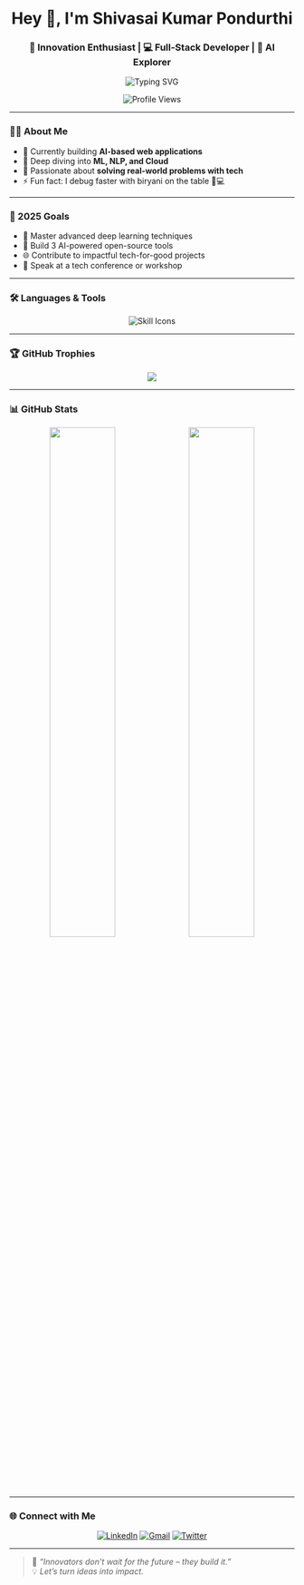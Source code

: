 <!-- Profile README -->

<h1 align="center">Hey 👋, I'm Shivasai Kumar Pondurthi</h1>
<h3 align="center">🚀 Innovation Enthusiast | 💻 Full-Stack Developer | 🤖 AI Explorer</h3>

<p align="center">
  <img src="https://readme-typing-svg.demolab.com?font=Fira+Code&size=22&pause=1000&color=58A6FF&width=435&lines=Innovate.+Build.+Repeat.;Full+Stack+Dev+%7C+AI+Builder;Tech+that+matters+%F0%9F%9A%80" alt="Typing SVG" />
</p>

<p align="center">
  <img src="https://komarev.com/ghpvc/?username=yourusername&style=flat-circle&color=blue" alt="Profile Views" />
</p>

---

### 👨‍💻 About Me

- 🔭 Currently building **AI-based web applications**
- 🌱 Deep diving into **ML, NLP, and Cloud**
- 🧠 Passionate about **solving real-world problems with tech**
- ⚡ Fun fact: I debug faster with biryani on the table 🍛💻

---

### 🎯 2025 Goals
- 🧠 Master advanced deep learning techniques  
- 🧪 Build 3 AI-powered open-source tools  
- 🌐 Contribute to impactful tech-for-good projects  
- 🎤 Speak at a tech conference or workshop  

---

### 🛠️ Languages & Tools

<p align="center">
  <img src="https://skillicons.dev/icons?i=html,css,js,ts,react,nodejs,tailwind,mongodb,mysql,python,git,vscode&perline=6" alt="Skill Icons" />
</p>

---

### 🏆 GitHub Trophies

<p align="center">
  <img src="https://github-profile-trophy.vercel.app/?username=yourusername&theme=tokyonight&margin-w=10&no-frame=true" />
</p>

---

### 📊 GitHub Stats

<p align="center">
  <img src="https://github-readme-stats.vercel.app/api?username=ShivaPondurthi&show_icons=true&theme=radical" width="48%" />
  <img src="https://github-readme-streak-stats.herokuapp.com/?user=ShivaPondurthi&theme=radical" width="48%" />
</p>

---

### 🌐 Connect with Me

<p align="center">
  <a href="https://linkedin.com/in/yourprofile" target="_blank"><img alt="LinkedIn" src="https://img.shields.io/badge/LinkedIn-0077B5?logo=linkedin&logoColor=white&style=for-the-badge"/></a>
  <a href="mailto:youremail@example.com"><img alt="Gmail" src="https://img.shields.io/badge/Gmail-D14836?logo=gmail&logoColor=white&style=for-the-badge"/></a>
  <a href="https://twitter.com/yourprofile" target="_blank"><img alt="Twitter" src="https://img.shields.io/badge/Twitter-1DA1F2?logo=twitter&logoColor=white&style=for-the-badge"/></a>
</p>

---

> 🧠 *“Innovators don’t wait for the future – they build it.”*  
> 💡 *Let’s turn ideas into impact.*

